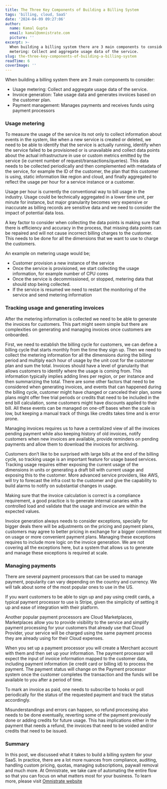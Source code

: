 ```yaml
---
title: The Three Key Components of Building a Billing System
tags: 'billing, cloud, SaaS'
date: '2024-04-09 09:27:06'
author:
  name: Kamal Gupta
  email: kamal@omnistrate.com
  picture: ''
excerpt: >-
  When building a billing system there are 3 main components to consider: Usage
  metering: Collect and aggregate usage data of the service.
slug: the-three-key-components-of-building-a-billing-system
readTime: 6
coverImage: ''
---
```


When building a billing system there are 3 main components to consider:

- Usage metering: Collect and aggregate usage data of the service.
- Invoice generation: Take usage data and generates invoices based on the customer plan.
- Payment management: Manages payments and receives funds using payment processors


### Usage metering

To measure the usage of the service its not only to collect information about events in the system, like when a new service is created or deleted, we need to be able to identify that the service is actually running, identify when the service failed to be provisioned or is unavailable and collect data points about the actual infrastructure in use or custom metrics emitted by the service (ie current number of request/transactions/queries). This data needs to be collected periodically and then complemented with metadata of the service, for example the ID of the customer, the plan that this customer is using, static information like region and cloud, and finally aggregated to reflect the usage per hour for a service instance or a customer.

Usage per hour is currently the conventional way to bill usage in the industry. Usage could be technically aggregated in a lower time unit, per minute for instance, but major granularity becomes very expensive or inaccurate as billing records are sensitive data and we need to consider the impact of potential data loss.

A key factor to consider when collecting the data points is making sure that there is efficiency and accuracy in the process, that missing data points can be repaired and will not cause incorrect billing charges to the customer. This needs to be done for all the dimensions that we want to use to charge the customers.

An example on metering usage would be;

- Customer provision a new instance of the service
- Once the service is provisioned, we start collecting the usage information, for example number of CPU cores
- Once the service is decommissioned, or stopped, metering data that should stop being collected.
- If the service is resumed we need to restart the monitoring of the service and send metering information


### Tracking usage and generating invoices

After the metering information is collected we need to be able to generate the invoices for customers. This part might seem simple but there are complexities on generating and managing invoices once customers are onboarded.

First, we need to establish the billing cycle for customers, we can define a billing cycle that starts monthly from the time they sign up. Then we need to collect the metering information for all the dimensions during the billing period and multiply each hour of usage by the unit cost for the customer plan and sum the total. Invoices should have a level of granularity that allows customers to identify where the usage is coming from. This information typically implies adding lines per region, or per instance and then summarizing the total. There are some other factors that need to be considered when generating invoices, and events that can happened during the billing cycle, customer might have changed or canceled their plan, some plans might offer free trial periods or credits that need to be included in the end bill calculation, some customers might have discounts applied to their bill. All these events can be managed on one-off bases when the scale is low, but keeping a manual track of things like credits takes time and is error prone.

Managing invoices requires us to have a centralized view of all the invoices pending payment while also keeping history of old invoices, notify customers when new invoices are available, provide reminders on pending payments and allow them to download the invoices for archiving.

Customers don’t like to be surprised with large bills at the end of the billing cycle, so tracking usage is an important feature for usage based services. Tracking usage requires either exposing the current usage of the dimensions in units or generating a draft bill with current usage and exposing this to the customer. More advanced service providers, like AWS, will try to forecast the infra cost to the customer and give the capability to build alarms to notify on substantial changes in usage.

Making sure that the invoice calculation is correct is a compliance requirement, a good practice is to generate internal canaries with a controlled load and validate that the usage and invoice are within the expected values.

Invoice generation always needs to consider exceptions, specially for bigger deals there will be adjustments on the pricing and payment plans, customers may agree to better pricing in exchange for a bigger commitment on usage or more convenient payment plans. Managing these exceptions requires to include more logic on the invoice generation. We are not covering all the exceptions here, but a system that allows us to generate and manage these exceptions is required at scale.


### Managing payments

There are several payment processors that can be used to manage payment, popularity can vary depending on the country and currency. We will talk about some of the most popular ones to use in the US.

If you want customers to be able to sign up and pay using credit cards, a typical payment processor to use is Stripe, given the simplicity of setting it up and ease of integration with their platform.

Another popular payment processors are Cloud Marketplaces, Marketplaces allow you to provide visibility to the service and simplify payment processing for your customers that already use that Cloud Provider, your service will be charged using the same payment process they are already using for their Cloud expenses.

When you set up a payment processor you will create a Merchant account with them and then set up your information. The payment processor will expect the input of invoice information mapped to the customer data, including payment information (ie credit card or billing id) to process the payment. The payment status will change on the Payment processor system once the customer completes the transaction and the funds will be available to you after a period of time.

To mark an invoice as paid, one needs to subscribe to hooks or poll periodically for the status of the requested payment and track the status accordingly.

Misunderstandings and errors can happen, so refund processing also needs to be done eventually, reverting some of the payment previously done or adding credits for future usage. This has implications either in the payment that needs a refund, the invoices that need to be voided and/or credits that need to be issued.


### Summary


In this post, we discussed what it takes to build a billing system for your SaaS. In practice, there are a lot more nuances from compliance, auditing, handling custom pricing, quotas, managing subscriptions, paywall removal and much more. At Omnistrate, we take care of automating the entire flow so that you can focus on what matters most for your business. To learn more, please visit [Omnistrate website](https://omnistrate.com/)
